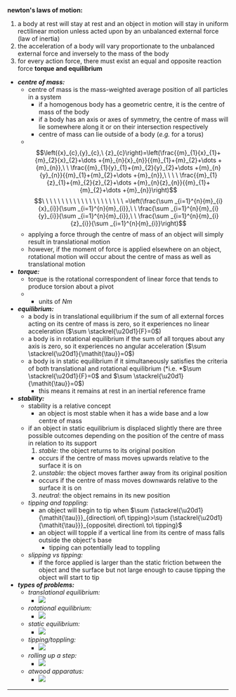**newton's laws of motion:**
1. a body at rest will stay at rest and an object in motion will stay in uniform rectilinear motion unless acted upon by an unbalanced external force (law of inertia)
2. the acceleration of a body will vary proportionate to the unbalanced external force and inversely to the mass of the body
3. for every action force, there must exist an equal and opposite reaction force
**torque and equilibrium**
- ***centre of mass:***
  - centre of mass is the mass-weighted average position of all particles in a system
    - if a homogenous body has a geometric centre, it is the centre of mass of the body
    - if a body has an axis or axes of symmetry, the centre of mass will lie somewhere along it or on their intersection respectively
    - centre of mass can lie outside of a body (*e.g.* for a torus)
  -  $$\left({x}_{c},{y}_{c},\ {z}_{c}\right)=\left(\frac{{m}_{1}{x}_{1}+{m}_{2}{x}_{2}+\dots +{m}_{n}{x}_{n}}{{m}_{1}+{m}_{2}+\dots +{m}_{n}},\ \ \frac{{m}_{1}{y}_{1}+{m}_{2}{y}_{2}+\dots +{m}_{n}{y}_{n}}{{m}_{1}+{m}_{2}+\dots +{m}_{n}},\ \ \ \ \frac{{m}_{1}{z}_{1}+{m}_{2}{z}_{2}+\dots +{m}_{n}{z}_{n}}{{m}_{1}+{m}_{2}+\dots +{m}_{n}}\right)$$
$$\ \ \ \ \ \ \ \ \ \ \ \ \ \ \ \ \ \ \ \ \ =\left(\frac{\sum _{i=1}^{n}{m}_{i}{x}_{i}}{\sum _{i=1}^{n}{m}_{i}},\ \ \frac{\sum _{i=1}^{n}{m}_{i}{y}_{i}}{\sum _{i=1}^{n}{m}_{i}},\ \ \frac{\sum _{i=1}^{n}{m}_{i}{z}_{i}}{\sum _{i=1}^{n}{m}_{i}}\right)$$
  - applying a force through the centre of mass of an object will simply result in translational motion
  - however, if the moment of force is applied elsewhere on an object, rotational motion will occur about the centre of mass as well as translational motion
- ***torque:***
  - torque is the rotational correspondent of linear force that tends to produce torsion about a pivot
  - 
    - units of $Nm$
- ***equilibrium:***
  - a body is in translational equilibrium if the sum of all external forces acting on its centre of mass is zero, so it experiences no linear acceleration ($\sum \stackrel{\u20d1}{F}=0$)
  - a body is in rotational equilibrium if the sum of all torques about any axis is zero, so it experiences no angular acceleration ($\sum \stackrel{\u20d1}{\mathit{\tau}}=0$)
  - a body is in static equilibrium if it simultaneously satisfies the criteria of both translational and rotational equilibrium (*i.e. *$\sum \stackrel{\u20d1}{F}=0$ and $\sum \stackrel{\u20d1}{\mathit{\tau}}=0$)
    - this means it remains at rest in an inertial reference frame
- ***stability:***
  - stability is a relative concept
    - an object is most stable when it has a wide base and a low centre of mass
  - if an object in static equilibrium is displaced slightly there are three possible outcomes depending on the position of the centre of mass in relation to its support
    1. *stable:* the object returns to its original position
      - occurs if the centre of mass moves upwards relative to the surface it is on
    2. *unstable:* the object moves farther away from its original position
      - occurs if the centre of mass moves downwards relative to the surface it is on
    3. *neutral:* the object remains in its new position
  - *tipping and toppling:*
    - an object will begin to tip when $\sum {\stackrel{\u20d1}{\mathit{\tau}}}_{direction\ of\ tipping}>\sum {\stackrel{\u20d1}{\mathit{\tau}}}_{opposite\ direction\ to\ tipping}$
    - an object will topple if a vertical line from its centre of mass falls outside the object's base
      - tipping can potentially lead to toppling
  - *slipping vs tipping:*
    - if the force applied is larger than the static friction between the object and the surface but not large enough to cause tipping the object will start to tip
- ***types of problems:***
  - *translational equilibrium:*
    - ![](image_1.5714c339.png)
  - *rotational equilibrium:*
    - ![](image_2.69d1d1b2.png)
  - *static equilibrium:*
    - ![](image_3.4b061b8d.png)
  - *tipping/toppling:*
    - ![](image_4.0a5a590a.png)
  - *rolling up a step:*
    - ![](image_5.8178e12a.png)
  - *atwood apparatus:*
    - ![](image_6.e9722360.png)
-----
